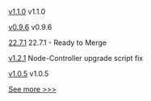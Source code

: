 
[v1.1.0](https://github.com/hyperledger/firefly-evmconnect/releases/tag/v1.1.0) v1.1.0

[v0.9.6](https://github.com/hyperledger/firefly-transaction-manager/releases/tag/v0.9.6) v0.9.6

[22.7.1](https://github.com/hyperledger/besu/releases/tag/22.7.1) 22.7.1 - Ready to Merge

[v1.2.1](https://github.com/hyperledger/indy-node-container/releases/tag/v1.2.1) Node-Controller upgrade script fix

[v1.0.5](https://github.com/hyperledger/indy-shared-gha/releases/tag/v1.0.5) v1.0.5


[See more >>>](https://start-here.hyperledger.org/releases)
